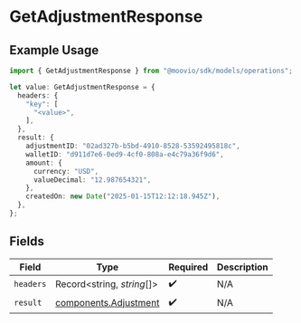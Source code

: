 # GetAdjustmentResponse

## Example Usage

```typescript
import { GetAdjustmentResponse } from "@moovio/sdk/models/operations";

let value: GetAdjustmentResponse = {
  headers: {
    "key": [
      "<value>",
    ],
  },
  result: {
    adjustmentID: "02ad327b-b5bd-4910-8528-53592495818c",
    walletID: "d911d7e6-0ed9-4cf0-808a-e4c79a36f9d6",
    amount: {
      currency: "USD",
      valueDecimal: "12.987654321",
    },
    createdOn: new Date("2025-01-15T12:12:18.945Z"),
  },
};
```

## Fields

| Field                                                          | Type                                                           | Required                                                       | Description                                                    |
| -------------------------------------------------------------- | -------------------------------------------------------------- | -------------------------------------------------------------- | -------------------------------------------------------------- |
| `headers`                                                      | Record<string, *string*[]>                                     | :heavy_check_mark:                                             | N/A                                                            |
| `result`                                                       | [components.Adjustment](../../models/components/adjustment.md) | :heavy_check_mark:                                             | N/A                                                            |